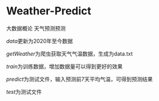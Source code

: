 # Weather-Predict
大数据概论 天气预测预测

*data*更新为2020年至今数据

*getWeather*为爬虫获取天气气温数据，生成为data.txt

*train*为训练数据，增加数据量可以得到更好的效果

*predict*为测试文件，输入预测前7天平均气温，可得到预测结果

*test*为测试文件
